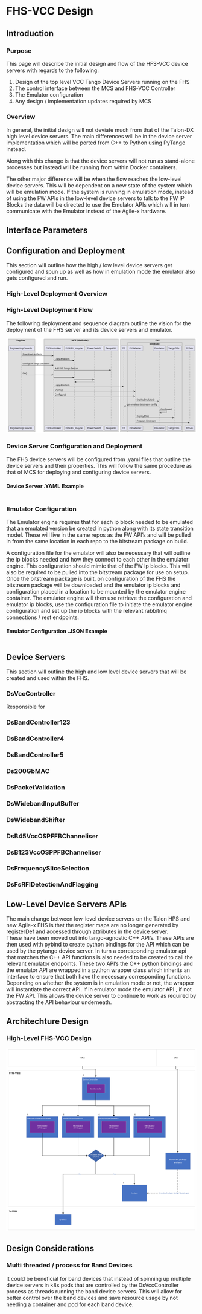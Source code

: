 # FHS-VCC Design
## Introduction
### Purpose
This page will describe the initial design and flow of the HFS-VCC device servers with regards to the following:
1.	Design of the top level VCC Tango Device Servers running on the FHS
2.	The control interface between the MCS and FHS-VCC Controller
3.	The Emulator configuration
4.	Any design / implementation updates required by MCS

### Overview
In general, the initial design will not deviate much from that of the Talon-DX high level device servers.  The main differences will be in the device server implementation which will be ported from C++ to Python using PyTango instead.  

Along with this change is that the device servers will not run as stand-alone processes but instead will be running from within Docker containers.

The other major difference will be when the flow reaches the low-level device servers.  This will be dependent on a new state of the system which will be emulation mode.  If the system is running in emulation mode, instead of using the FW APIs in the low-level device servers to talk to the FW IP Blocks the data will be directed to use the Emulator APIs which will in turn communicate with the Emulator instead of the Agile-x hardware.

## Interface Parameters

## Configuration and Deployment
This section will outline how the high / low level device servers get configured and spun up as well as how in emulation mode the emulator also gets configured and run.


### High-Level Deployment Overview


### High-Level Deployment Flow
The following deployment and sequence diagram outline the vision for the deployment of the FHS server and its device servers and emulator.

![Deployment Sequence Diagram](images/fhs-deployment-sequence-diagram.svg)



### Device Server Configuration and Deployment
The FHS device servers will be configured from .yaml files that outline the device servers and their properties.  This will follow the same procedure as that of MCS for deploying and configuring device servers.


#### Device Server .YAML Example
``` 
```

### Emulator Configuration
The Emulator engine requires that for each ip block needed to be emulated that an emulated version be created in python along with its state transition model.  These will live in the same repos as the FW API’s and will be pulled in from the same location in each repo to the bitstream package on build.  

A configuration file for the emulator will also be necessary that will outline the ip blocks needed and how they connect to each other in the emulator engine.  This configuration should mimic that of the FW Ip blocks.  This will also be required to be pulled into the bitstream package for use on setup.
 Once the bitstream package is built, on configuration of the FHS the bitstream package will be downloaded and the emulator ip blocks and configuration placed in a location to be mounted by the emulator engine container.
The emulator engine will then use retrieve the configuration and emulator ip blocks, use the configuration file to initiate the emulator engine configuration and set up the ip blocks with the relevant rabbitmq connections / rest endpoints.

#### Emulator Configuration .JSON Example
```
```

## Device Servers
This section will outline the high and low level device servers that will be created and used within the FHS.

### DsVccController
Responsible for 

### DsBandController123

### DsBandController4

### DsBandController5

### Ds200GbMAC

### DsPacketValidation

### DsWidebandInputBuffer

### DsWidebandShifter

### DsB45VccOSPFFBChanneliser

### DsB123VccOSPPFBChanneliser

### DsFrequencySliceSelection

### DsFsRFIDetectionAndFlagging

## Low-Level Device Servers APIs
The main change between low-level device servers on the Talon HPS and new Agile-x FHS is that the register maps are no longer generated by registerDef and accessed through attributes in the device server.  
These have been moved out into tango-agnostic C++ API’s.  These APIs are then used with pybind to create python bindings for the API which can be used by the pytango device server.
In turn a corresponding emulator api that matches the C++ API functions is also needed to be created to call the relevant emulator endpoints.
These two API’s the C++ python bindings and the emulator API are wrapped in a python wrapper class which inherits an interface to ensure that both have the necessary corresponding functions.  
Depending on whether the system is in emulation mode or not, the wrapper will instantiate the correct API.  If in emulator mode the emulator API , if not the FW API.  This allows the device server to continue to work as required by abstracting the API behaviour underneath.

## Architechture Design
### High-Level FHS-VCC Design
![High level FHS-VCC Design Diagram](images/fhs-vcc_high-level-design.png)

## Design Considerations
### Multi threaded / process for Band Devices
It could be beneficial for band devices that instead of spinning up multiple device servers in k8s pods that are controlled by the DsVccController process as threads running the band device servers.  This will allow for better control over the band devices and save resource usage by not needing a container and pod for each band device.   


